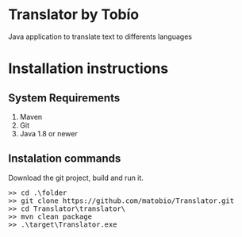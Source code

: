 # Translator by Tobío

Java application to translate text to differents languages


# Installation instructions

## System Requirements

1. Maven
2. Git
3. Java 1.8 or newer


## Instalation commands

Download the git project, build and run it.
<pre>
>> cd .\folder
>> git clone https://github.com/matobio/Translator.git
>> cd Translator\translator\
>> mvn clean package
>> .\target\Translator.exe
</pre>
